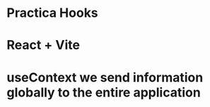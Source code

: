 
# Practica Hooks
# React + Vite
# useContext we send information globally to the entire application


<!-- # useState = ( counter )
# useEffect = lo activamos window.addEventListener('mousemove', onMouseMove) con la palabra 'FlavioVG'  -->

